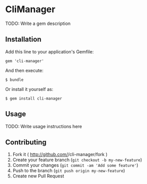 # CliManager

TODO: Write a gem description

## Installation

Add this line to your application's Gemfile:

    gem 'cli-manager'

And then execute:

    $ bundle

Or install it yourself as:

    $ gem install cli-manager

## Usage

TODO: Write usage instructions here

## Contributing

1. Fork it ( http://github.com/<my-github-username>/cli-manager/fork )
2. Create your feature branch (`git checkout -b my-new-feature`)
3. Commit your changes (`git commit -am 'Add some feature'`)
4. Push to the branch (`git push origin my-new-feature`)
5. Create new Pull Request
